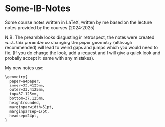# Some-IB-Notes
Some course notes written in LaTeX, written by me based on the lecture notes provided by the courses (2024-2025)


N.B. The preamble looks disgusting in retrospect, the notes were created w.r.t. this preamble so changing the paper geometry (although recommended) will lead to weird gaps and jumps which you would need to fix. (If you do change the look, add a request and I will give a quick look and probally accept it, same with any mistakes).

My new notes use:
```
\geometry{
  paper=a4paper,
  inner=33.4125mm,
  outer=33.4125mm,
  top=37.125mm,
  bottom=37.125mm,
  heightrounded,
  marginparwidth=51pt,
  marginparsep=17pt,
  headsep=24pt,
}
```
